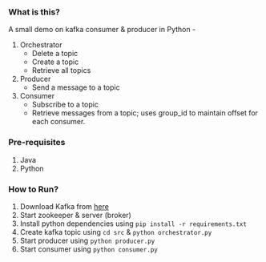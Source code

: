 ### What is this?
A small demo on kafka consumer & producer in Python -
1. Orchestrator 
    - Delete a topic
    - Create a topic
    - Retrieve all topics
2. Producer
    - Send a message to a topic
5. Consumer
    - Subscribe to a topic
    - Retrieve messages from a topic; uses group_id to maintain offset for each consumer.

### Pre-requisites
1. Java
2. Python

### How to Run?
1. Download Kafka from [here](https://kafka.apache.org/quickstart)
2. Start zookeeper & server (broker)
3. Install python dependencies using `pip install -r requirements.txt`
4. Create kafka topic using `cd src` & `python orchestrator.py`
5. Start producer using `python producer.py`
6. Start consumer using `python consumer.py`